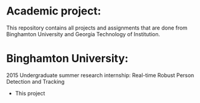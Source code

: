 # Academic project:

This repository contains all projects and assignments that are done from Binghamton University and Georgia Technology of Institution. 

# Binghamton University:
2015 Undergraduate summer research internship: Real-time Robust Person Detection and Tracking
-	This project 

